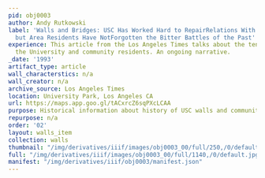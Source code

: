 ```yaml
---
pid: obj0003
author: Andy Rutkowski
label: 'Walls and Bridges: USC Has Worked Hard to RepairRelations With Its Neighbors,
  but Area Residents Have NotForgotten the Bitter Battles of the Past'
experience: This article from the Los Angeles Times talks about the tension between
  the University and community residents. An ongoing narrative.
_date: '1993'
artifact_type: article
wall_characterstics: n/a
wall_creator: n/a
archive_source: Los Angeles Times
location: University Park, Los Angeles CA
url: https://maps.app.goo.gl/tACxrcZ6sqPXcLCAA
purpose: Historical information about history of USC walls and community relations
repurpose: n/a
order: '02'
layout: walls_item
collection: walls
thumbnail: "/img/derivatives/iiif/images/obj0003_00/full/250,/0/default.jpg"
full: "/img/derivatives/iiif/images/obj0003_00/full/1140,/0/default.jpg"
manifest: "/img/derivatives/iiif/obj0003/manifest.json"
---
```


